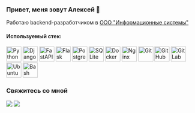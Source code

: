 ### Привет, меня зовут Алексей 👋
Работаю backend-разработчиком в <a href="https://infosysco.ru/">ООО "Информационные системы"</a>

#### Используемый стек:
<div>
<img src="https://cdn.jsdelivr.net/gh/devicons/devicon/icons/python/python-original.svg" title="Python" width="40" height="40"/>
<img src="https://cdn.jsdelivr.net/gh/devicons/devicon/icons/django/django-plain.svg" title="Django" width="40" height="40"/>
<img src="https://cdn.jsdelivr.net/gh/devicons/devicon/icons/fastapi/fastapi-original.svg" title="FastAPI" width="40" height="40"/>
<img src="https://cdn.jsdelivr.net/gh/devicons/devicon/icons/flask/flask-original.svg" title="Flask" width="40" height="40"/>
<img src="https://cdn.jsdelivr.net/gh/devicons/devicon/icons/postgresql/postgresql-original.svg" title="PostgreSQL" width="40" height="40"/>
<img src="https://cdn.jsdelivr.net/gh/devicons/devicon/icons/sqlite/sqlite-original.svg" title="SQLite" width="40" height="40"/>
<img src="https://cdn.jsdelivr.net/gh/devicons/devicon/icons/docker/docker-original.svg" title="Docker" width="40" height="40"/>
<img src="https://cdn.jsdelivr.net/gh/devicons/devicon/icons/nginx/nginx-original.svg" title="Nginx" width="40" height="40"/>
<img src="https://cdn.jsdelivr.net/gh/devicons/devicon/icons/git/git-original.svg" title="Git" width="40" height="40"/>
<img src="https://cdn.jsdelivr.net/gh/devicons/devicon/icons/github/github-original.svg" title="GitHub" width="40" height="40"/>
<img src="https://cdn.jsdelivr.net/gh/devicons/devicon/icons/gitlab/gitlab-original.svg" title="GitLab" width="40" height="40"/>
<img src="https://cdn.jsdelivr.net/gh/devicons/devicon/icons/ubuntu/ubuntu-plain.svg" title="Ubuntu" width="40" height="40"/>
<img src="https://cdn.jsdelivr.net/gh/devicons/devicon/icons/bash/bash-original.svg" title="Bash" width="40" height="40"/>
</div>

### Свяжитесь со мной
<a href="http://t.me/alx4ek/"><img src="https://img.shields.io/badge/Telegram-blue"></a>
<a href="mailto:silverman2004@list.ru"><img src="https://img.shields.io/badge/E--mail-blue"></a>

